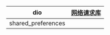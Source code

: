 
|  dio|[网络请求库](https://github.com/flutterchina/dio/blob/master/README-ZH.md)  |
|--|--|
| shared_preferences |  |

<!--stackedit_data:
eyJoaXN0b3J5IjpbMTEwNDY0NTAxNCwtMTcxODQ1NTY4OF19
-->